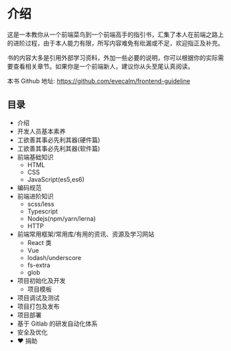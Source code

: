 # 介绍

这是一本教你从一个前端菜鸟到一个前端高手的指引书，汇集了本人在前端之路上的进阶过程，由于本人能力有限，所写内容难免有纰漏或不足，欢迎指正及补充。

书的内容大多是引用外部学习资料，外加一些必要的说明，你可以根据你的实际需要查看相关章节。如果你是一个前端新人，建议你从头至尾认真阅读。

本书 Github 地址: <https://github.com/evecalm/frontend-guideline>

## 目录

- 介绍
- 开发人员基本素养
- 工欲善其事必先利其器(硬件篇)
- 工欲善其事必先利其器(软件篇)
- 前端基础知识
  - HTML
  - CSS
  - JavaScript(es5,es6)
- 编码规范
- 前端进阶知识
  - scss/less
  - Typescript
  - Nodejs(npm/yarn/lerna)
  - HTTP
- 前端常用框架/常用库/有用的资讯、资源及学习网站
  - React 类
  - Vue
  - lodash/underscore
  - fs-extra
  - glob
- 项目初始化及开发
  - 项目模板
- 项目调试及测试
- 项目打包及发布
- 项目部署
- 基于 Gitlab 的研发自动化体系
- 安全及优化
- ❤️ 捐助
